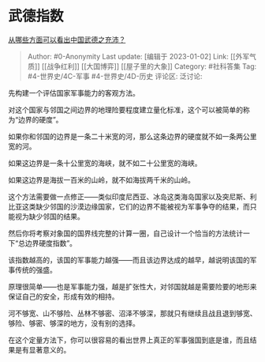 # 武德指数
[从哪些方面可以看出中国武德之充沛？](https://www.zhihu.com/question/434129722/answer/2825581031)

> Author: #0-Anonymity
> Last update: [编辑于 2023-01-02]
> Link: [[外军气质]] [[战争红利]] [[大国博弈]] [[屋子里的大象]]
> Category: #社科答集
> Tag: #4-世界史/4C-军事 #4-世界史/4D-历史
> 评论区:
> 泛讨论:

先构建一个评估国家军事能力的客观方法。

对这个国家与邻国之间边界的地理险要程度建立量化标准，这个可以被简单的称为“边界的硬度”。

如果你和邻国的边界是一条二十米宽的河，那么这条边界的硬度就不如一条两公里宽的河。

如果这边界是一条十公里宽的海峡，就不如二十公里宽的海峡。

如果这边界是海拔一百米的山岭，就不如海拔两千米的山岭。

这个方法需要做一点修正——类似印度尼西亚、冰岛这类海岛国家以及突尼斯、利比亚这类缺少邻国的沙漠边缘国家，它们的边界不能被视为军事争夺的结果，而只能视为缺少邻国的结果。

然后你将考察对象国的国界线完整的计算一圈，自己设计一个恰当的方法统计一下“总边界硬度指数”。

该指数越高的，该国的军事能力越强——而且该边界达成的越早，越说明该国的军事传统的强盛。

原理很简单——也是军事能力强，越是扩张性大，对邻国就越是需要险要的地形来保证自己的安全，形成有效的相持。

河不够宽、山不够险、丛林不够密、沼泽不够深，那就只有继续且战且退到够宽、够险、够密、够深的地方，没有别的选择。

在这个定量方法下，你可以很容易的看出世界上真正的军事强国到底是谁，而且结果是有显著意义的。
